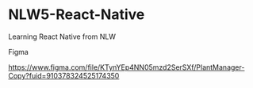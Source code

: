 # NLW5-React-Native
Learning React Native from NLW

Figma 

https://www.figma.com/file/KTynYEp4NN05mzd2SerSXf/PlantManager-Copy?fuid=910378324525174350
